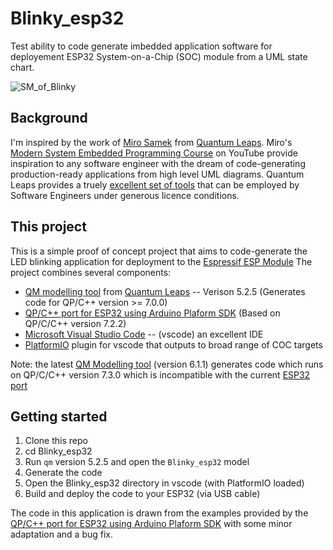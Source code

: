 # Blinky_esp32
Test ability to code generate imbedded application software for deployement ESP32 System-on-a-Chip (SOC) module from a UML state chart.

![SM_of_Blinky](https://github.com/smr547/Blinky_esp32/assets/4327895/9005056c-fb60-4da3-ab45-49a0c3f24e8f)


## Background
I'm inspired by the work of [Miro Samek](https://www.linkedin.com/in/samek) from [Quantum Leaps](https://www.state-machine.com/). Miro's
[Modern System Embedded Programming Course](https://www.youtube.com/watch?v=TJQmT5j1TsM&list=PLb-MsRpo_wlLW0EWRpAqnbbDsf4kxSI1x) on YouTube 
provide inspiration to any software engineer with the dream of code-generating production-ready applications from high level UML diagrams.
Quantum Leaps provides a truely [excellent set of tools](https://www.state-machine.com/products) that can be employed by Software Engineers under generous licence conditions.

## This project

This is a simple proof of concept project that aims to code-generate the LED blinking application for deployment to the [Espressif ESP Module](https://www.espressif.com/en/products/modules/esp32)
The project combines several components:

* [QM modelling tool](https://www.state-machine.com/qm/index.html) from [Quantum Leaps](https://www.state-machine.com/) -- Verison 5.2.5 (Generates code for QP/C++ version >= 7.0.0) 
* [QP/C++ port for ESP32 using Arduino Plaform SDK](https://github.com/vChavezB/qpcpp_esp32) (Based on QP/C/C++ version 7.2.2)
* [Microsoft Visual Studio Code](https://code.visualstudio.com/) -- (vscode) an excellent IDE
* [PlatformIO](https://platformio.org/) plugin for vscode that outputs to broad range of COC targets

Note: the latest [QM Modelling tool](https://www.state-machine.com/qm/index.html) (version 6.1.1) generates code which runs on QP/C/C++ version 7.3.0 which is incompatible with the current [ESP32 port](https://github.com/vChavezB/qpcpp_esp32)

## Getting started

1. Clone this repo
2. cd Blinky_esp32
3. Run ``qm`` version 5.2.5 and open the ``Blinky_esp32`` model
4. Generate the code
5. Open the Blinky_esp32 directory in vscode (with PlatformIO loaded)
6. Build and deploy the code to your ESP32 (via USB cable)

The code in this application is drawn from the examples provided by the [QP/C++ port for ESP32 using Arduino Plaform SDK](https://github.com/vChavezB/qpcpp_esp32) with some minor adaptation and a bug fix.
